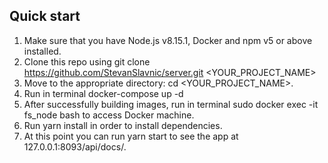 ## Quick start

1. Make sure that you have Node.js v8.15.1, Docker and npm v5 or above installed.
2. Clone this repo using git clone https://github.com/StevanSlavnic/server.git <YOUR_PROJECT_NAME>
3. Move to the appropriate directory: cd <YOUR_PROJECT_NAME>.
4. Run in terminal docker-compose up -d
5. After successfully building images, run in terminal sudo docker exec -it fs_node bash to access Docker machine.
6. Run yarn install in order to install dependencies.
7. At this point you can run yarn start to see the app at 127.0.0.1:8093/api/docs/.
